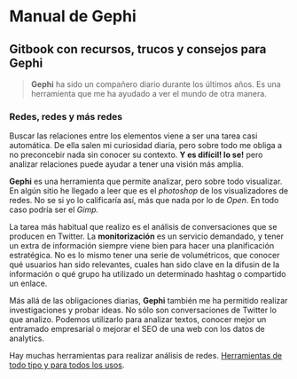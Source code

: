 # Manual de Gephi

## Gitbook con recursos, trucos y consejos para Gephi

> **Gephi** ha sido un compañero diario durante los últimos años. Es una herramienta que me ha ayudado a ver el mundo de otra manera.

### Redes, redes y más redes

Buscar las relaciones entre los elementos viene a ser una tarea casi automática. De ella salen mi curiosidad diaria, pero sobre todo me obliga a no preconcebir nada sin conocer su contexto. **Y es difícil! lo se!** pero analizar relaciones puede ayudar a tener una visión más amplia.

**Gephi** es una herramienta que permite analizar, pero sobre todo visualizar. En algún sitio he llegado a leer que es el _photoshop_ de los visualizadores de redes. No se si yo lo calificaría así, más que nada por lo de _Open_. En todo caso podría ser el _Gimp._

La tarea más habitual que realizo es el análisis de conversaciones que se producen en Twitter. La **monitorización** es un servicio demandado, y tener un extra de información siempre viene bien para hacer una planificación estratégica. No es lo mismo tener una serie de volumétricos, que conocer qué usuarios han sido relevantes, cuales han sido clave en la difusin de la información o qué grupo ha utilizado un determinado hashtag o compartido un enlace.

Más allá de las obligaciones diarias, **Gephi** también me ha permitido realizar investigaciones y probar ideas. No sólo son conversaciones de Twitter lo que analizo. Podemos utilizarlo para analizar textos, conocer mejor un entramado empresarial o mejorar el SEO de una web con los datos de analytics.

Hay muchas herramientas para realizar análisis de redes. [Herramientas de todo tipo y para todos los usos](http://www.k-government.com/2016/06/28/100-herramientas-analisis-redes-sna-ars/).

